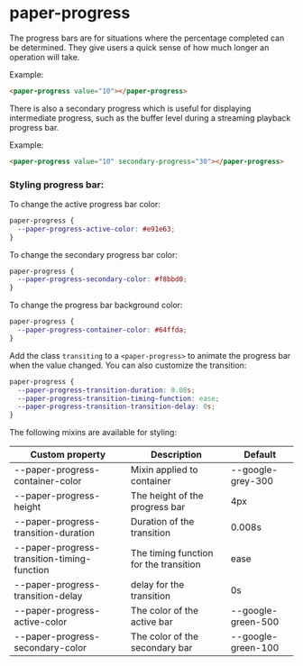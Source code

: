 paper-progress
===================

The progress bars are for situations where the percentage completed can be
determined. They give users a quick sense of how much longer an operation
will take.

Example:

```html
<paper-progress value="10"></paper-progress>
```

There is also a secondary progress which is useful for displaying intermediate
progress, such as the buffer level during a streaming playback progress bar.

Example:

```html
<paper-progress value="10" secondary-progress="30"></paper-progress>
```

### Styling progress bar:

To change the active progress bar color:

```css
paper-progress {
  --paper-progress-active-color: #e91e63;
}
```

To change the secondary progress bar color:

```css
paper-progress {
  --paper-progress-secondary-color: #f8bbd0;
}
```

To change the progress bar background color:

```css
paper-progress {
  --paper-progress-container-color: #64ffda;
}
```

Add the class `transiting` to a `<paper-progress>` to animate the progress bar when
the value changed. You can also customize the transition:

```css
paper-progress {
  --paper-progress-transition-duration: 0.08s;
  --paper-progress-transition-timing-function: ease;
  --paper-progress-transition-transition-delay: 0s;
}
```

The following mixins are available for styling:

Custom property                             | Description                            | Default
--------------------------------------------|----------------------------------------|----------
--paper-progress-container-color            | Mixin applied to container             | --google-grey-300
--paper-progress-height                     | The height of the progress bar         | 4px
--paper-progress-transition-duration        | Duration of the transition             | 0.008s
--paper-progress-transition-timing-function | The timing function for the transition | ease
--paper-progress-transition-delay           | delay for the transition               | 0s
--paper-progress-active-color               | The color of the active bar            | --google-green-500
--paper-progress-secondary-color            | The color of the secondary bar         | --google-green-100
